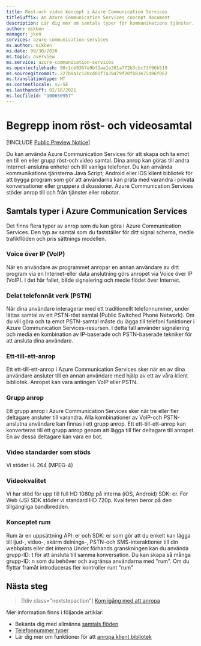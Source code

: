 ```yaml
---
title: Röst-och video koncept i Azure Communication Services
titleSuffix: An Azure Communication Services concept document
description: Lär dig mer om samtals typer för kommunikations tjänster.
author: mikben
manager: jken
services: azure-communication-services
ms.author: mikben
ms.date: 09/30/2020
ms.topic: overview
ms.service: azure-communication-services
ms.openlocfilehash: 98c1ce9367e9bf2aa1a381a772b3cbc73f96b519
ms.sourcegitcommit: 227b9a1c120cd01f7a39479f20f883e75d86f062
ms.translationtype: MT
ms.contentlocale: sv-SE
ms.lasthandoff: 02/18/2021
ms.locfileid: "100650957"
---
```

# <a name="voice-and-video-concepts"></a>Begrepp inom röst- och videosamtal

[!INCLUDE [Public Preview Notice](../../includes/public-preview-include.md)]

Du kan använda Azure Communication Services för att skapa och ta emot en till en eller grupp röst-och video samtal. Dina anrop kan göras till andra Internet-anslutna enheter och till vanliga telefoner. Du kan använda kommunikations tjänsterna Java Script, Android eller iOS klient bibliotek för att bygga program som gör att användarna kan prata med varandra i privata konversationer eller gruppera diskussioner. Azure Communication Services stöder anrop till och från tjänster eller robotar.

## <a name="call-types-in-azure-communication-services"></a>Samtals typer i Azure Communication Services

Det finns flera typer av anrop som du kan göra i Azure Communication Services. Den typ av samtal som du fastställer för ditt signal schema, medie trafikflöden och pris sättnings modellen.

### <a name="voice-over-ip-voip"></a>Voice över IP (VoIP) 

När en användare av programmet anropar en annan användare av ditt program via en Internet-eller data anslutning görs anropet via Voice över IP (VoIP). I det här fallet, både signalering och medie flödet över Internet.

### <a name="public-switched-telephone-network-pstn"></a>Delat telefonnät verk (PSTN)

När dina användare interagerar med ett traditionellt telefonnummer, under lättas samtal av ett PSTN-röst samtal (Public Switched Phone Network). Om du vill göra och ta emot PSTN-samtal måste du lägga till telefoni funktioner i Azure Communication Services-resursen. I detta fall använder signalering och media en kombination av IP-baserade och PSTN-baserade tekniker för att ansluta dina användare.

### <a name="one-to-one-call"></a>Ett-till-ett-anrop

Ett ett-till-ett-anrop i Azure Communication Services sker när en av dina användare ansluter till en annan användare med hjälp av ett av våra klient bibliotek. Anropet kan vara antingen VoIP eller PSTN.

### <a name="group-call"></a>Grupp anrop

Ett grupp anrop i Azure Communication Services sker när tre eller fler deltagare ansluter till varandra. Alla kombinationer av VoIP-och PSTN-anslutna användare kan finnas i ett grupp anrop. Ett ett-till-ett-anrop kan konverteras till ett grupp anrop genom att lägga till fler deltagare till anropet. En av dessa deltagare kan vara en bot.

### <a name="supported-video-standards"></a>Video standarder som stöds
Vi stöder H. 264 (MPEG-4) 

### <a name="video-quality"></a>Videokvalitet 
Vi har stöd för upp till full HD 1080p på interna (iOS, Android) SDK: er. För Web (JS) SDK stöder vi standard HD 720p. Kvaliteten beror på den tillgängliga bandbredden.  

### <a name="rooms-concept"></a>Konceptet rum
Rum är en uppsättning API: er och SDK: er som gör att du enkelt kan lägga till ljud-, video-, skärm delnings-, PSTN-och SMS-interaktioner till din webbplats eller det interna
Under förhands granskningen kan du använda grupp-ID: t för att ansluta till samma konversation. Du kan skapa så många grupp-ID: n som du behöver och avgränsa användarna med "rum". Om du flyttar framåt introduceras fler kontroller runt "rum" 

## <a name="next-steps"></a>Nästa steg

> [!div class="nextstepaction"]
> [Kom igång med att anropa](../../quickstarts/voice-video-calling/getting-started-with-calling.md)

Mer information finns i följande artiklar:
- Bekanta dig med allmänna [samtals flöden](../call-flows.md)
- [Telefonnummer typer](../telephony-sms/plan-solution.md)
- Lär dig mer om funktioner för att [anropa klient bibliotek](../voice-video-calling/calling-sdk-features.md)
